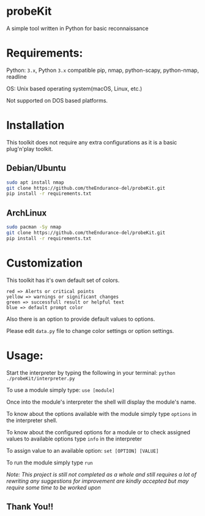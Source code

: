 # probeKit
A simple tool written in Python for basic reconnaissance

# Requirements:

Python: `3.x`, Python `3.x` compatible pip, nmap, python-scapy, python-nmap, readline

OS: Unix based operating system(macOS, Linux, etc.)

Not supported on DOS based platforms.

# Installation
This toolkit does not require any extra configurations as it is a basic plug'n'play toolkit.

## Debian/Ubuntu ##

``` bash
sudo apt install nmap
git clone https://github.com/theEndurance-del/probeKit.git
pip install -r requirements.txt
```

## ArchLinux ##

``` bash
sudo pacman -Sy nmap
git clone https://github.com/theEndurance-del/probeKit.git
pip install -r requirements.txt
```

# Customization

This toolkit has it's own default set of colors.

```
red => Alerts or critical points
yellow => warnings or significant changes
green => successfull result or helpful text
blue => default prompt color
```

Also there is an option to provide default values to options.

Please edit `data.py` file to change color settings or option settings.

# Usage:
Start the interpreter by typing the following in your terminal:
`python ./probeKit/interpreter.py`

To use a module simply type:
`use [module]`

Once into the module's interpreter the shell will display the module's name.

To know about the options available with the module simply type `options` in the interpreter shell.

To know about the configured options for a module or to check assigned values to available options type `info` in the interpreter

To assign value to an available option:
`set [OPTION] [VALUE]`

To run the module simply type `run`

*Note: This project is still not completed as a whole and still requires a lot of rewriting any suggestions for improvement are kindly accepted but may require some time to be worked upon*

## Thank You!! ##
